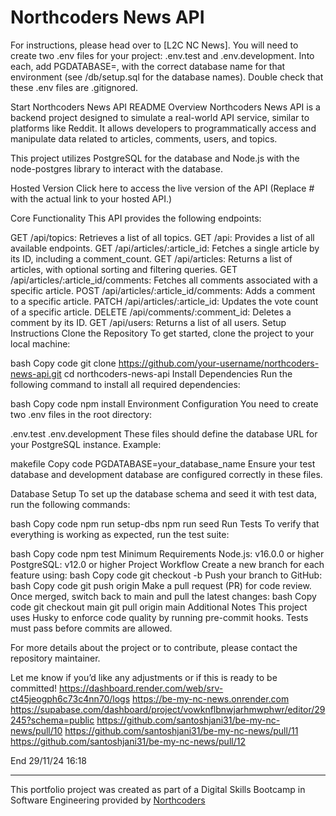 # Northcoders News API

For instructions, please head over to [L2C NC News].
You will need to create two .env files for your project: .env.test and .env.development. Into each, add PGDATABASE=, with the correct database name for that environment (see /db/setup.sql for the database names). Double check that these .env files are .gitignored.

Start
Northcoders News API README
Overview
Northcoders News API is a backend project designed to simulate a real-world API service, similar to platforms like Reddit. It allows developers to programmatically access and manipulate data related to articles, comments, users, and topics.

This project utilizes PostgreSQL for the database and Node.js with the node-postgres library to interact with the database.

Hosted Version
Click here to access the live version of the API
(Replace # with the actual link to your hosted API.)

Core Functionality
This API provides the following endpoints:

GET /api/topics: Retrieves a list of all topics.
GET /api: Provides a list of all available endpoints.
GET /api/articles/:article_id: Fetches a single article by its ID, including a comment_count.
GET /api/articles: Returns a list of articles, with optional sorting and filtering queries.
GET /api/articles/:article_id/comments: Fetches all comments associated with a specific article.
POST /api/articles/:article_id/comments: Adds a comment to a specific article.
PATCH /api/articles/:article_id: Updates the vote count of a specific article.
DELETE /api/comments/:comment_id: Deletes a comment by its ID.
GET /api/users: Returns a list of all users.
Setup Instructions
Clone the Repository
To get started, clone the project to your local machine:

bash
Copy code
git clone https://github.com/your-username/northcoders-news-api.git
cd northcoders-news-api
Install Dependencies
Run the following command to install all required dependencies:

bash
Copy code
npm install
Environment Configuration
You need to create two .env files in the root directory:

.env.test
.env.development
These files should define the database URL for your PostgreSQL instance. Example:

makefile
Copy code
PGDATABASE=your_database_name
Ensure your test database and development database are configured correctly in these files.

Database Setup
To set up the database schema and seed it with test data, run the following commands:

bash
Copy code
npm run setup-dbs
npm run seed
Run Tests
To verify that everything is working as expected, run the test suite:

bash
Copy code
npm test
Minimum Requirements
Node.js: v16.0.0 or higher
PostgreSQL: v12.0 or higher
Project Workflow
Create a new branch for each feature using:
bash
Copy code
git checkout -b <branch-name>
Push your branch to GitHub:
bash
Copy code
git push origin <branch-name>
Make a pull request (PR) for code review.
Once merged, switch back to main and pull the latest changes:
bash
Copy code
git checkout main
git pull origin main
Additional Notes
This project uses Husky to enforce code quality by running pre-commit hooks. Tests must pass before commits are allowed.

For more details about the project or to contribute, please contact the repository maintainer.

Let me know if you’d like any adjustments or if this is ready to be committed!
https://dashboard.render.com/web/srv-ct45jeogph6c73c4nn70/logs
https://be-my-nc-news.onrender.com
https://supabase.com/dashboard/project/vowknflbnwjarhmwphwr/editor/29245?schema=public
https://github.com/santoshjani31/be-my-nc-news/pull/10
https://github.com/santoshjani31/be-my-nc-news/pull/11
https://github.com/santoshjani31/be-my-nc-news/pull/12

End 29/11/24 16:18

---

This portfolio project was created as part of a Digital Skills Bootcamp in Software Engineering provided by [Northcoders](https://northcoders.com/)
